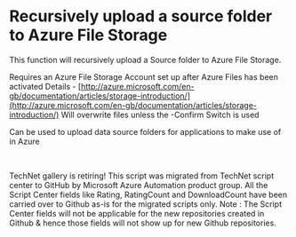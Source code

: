 ﻿Recursively upload a source folder to Azure File Storage
========================================================

            

This function will recursively upload a Source folder to Azure File Storage.


Requires an Azure File Storage Account set up after Azure Files has been activated
Details - [http://azure.microsoft.com/en-gb/documentation/articles/storage-introduction/](http://azure.microsoft.com/en-gb/documentation/articles/storage-introduction/)
Will overwrite files unless the -Confirm Switch is used


Can be used to upload data source folders for applications to make use of in Azure

 

        
    
TechNet gallery is retiring! This script was migrated from TechNet script center to GitHub by Microsoft Azure Automation product group. All the Script Center fields like Rating, RatingCount and DownloadCount have been carried over to Github as-is for the migrated scripts only. Note : The Script Center fields will not be applicable for the new repositories created in Github & hence those fields will not show up for new Github repositories.
